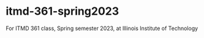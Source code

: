 # itmd-361-spring2023
For ITMD 361 class, Spring semester 2023, at Illinois Institute of Technology
